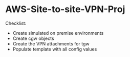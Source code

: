 # AWS-Site-to-site-VPN-Proj

Checklist:
- Create simulated on premise environments
- Create cgw objects
- Create the VPN attachments for tgw
- Populate template with all config values
